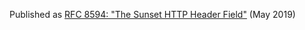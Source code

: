 Published as [RFC 8594: "The Sunset HTTP Header Field"](http://tools.ietf.org/html/rfc8594) (May 2019)

